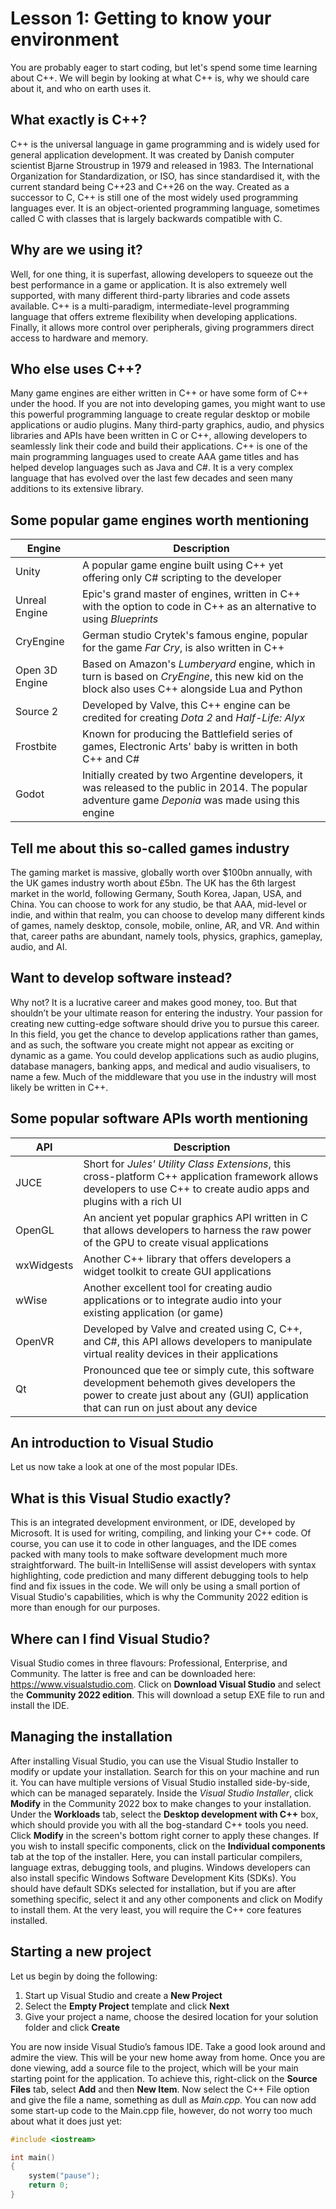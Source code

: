 # Lesson 1: Getting to know your environment

You are probably eager to start coding, but let's spend some time learning about C++. We will begin by looking at what C++ is, why we should care about it, and who on earth uses it. 

## What exactly is C++?
C++ is the universal language in game programming and is widely used for general application development. It was created by Danish computer scientist Bjarne Stroustrup in 1979 and released in 1983. The International Organization for Standardization, or ISO, has since standardised it, with the current standard being C++23 and C++26 on the way. Created as a successor to C, C++ is still one of the most widely used programming languages ever. It is an object-oriented programming language, sometimes called C with classes that is largely backwards compatible with C.

## Why are we using it?
Well, for one thing, it is superfast, allowing developers to squeeze out the best performance in a game or application. It is also extremely well supported, with many different third-party libraries and code assets available. C++ is a multi-paradigm, intermediate-level programming language that offers extreme flexibility when developing applications. Finally, it allows more control over peripherals, giving programmers direct access to hardware and memory.

## Who else uses C++?
Many game engines are either written in C++ or have some form of C++ under the hood. If you are not into developing games, you might want to use this powerful programming language to create regular desktop or mobile applications or audio plugins. Many third-party graphics, audio, and physics libraries and APIs have been written in C or C++, allowing developers to seamlessly link their code and build their applications. C++ is one of the main programming languages used to create AAA game titles and has helped develop languages such as Java and C#. It is a very complex language that has evolved over the last few decades and seen many additions to its extensive library.

## Some popular game engines worth mentioning 

| Engine          | Description    |
| --------------- | -------------- |
| Unity           | A popular game engine built using C++ yet offering only C# scripting to the developer           |
| Unreal Engine   | Epic's grand master of engines, written in C++ with the option to code in C++ as an alternative to using _Blueprints_     |
| CryEngine       | German studio Crytek's famous engine, popular for the game _Far Cry_, is also written in C++     |
| Open 3D Engine  | Based on Amazon's _Lumberyard_ engine, which in turn is based on _CryEngine_, this new kid on the block also uses C++ alongside Lua and Python     |
| Source 2        | Developed by Valve, this C++ engine can be credited for creating _Dota 2_ and _Half-Life: Alyx_    |
| Frostbite       | Known for producing the Battlefield series of games, Electronic Arts' baby is written in both C++ and C#                                               |
| Godot           | Initially created by two Argentine developers, it was released to the public in 2014. The popular adventure game _Deponia_ was made using this engine  | 
  	
## Tell me about this so-called games industry
The gaming market is massive, globally worth over $100bn annually, with the UK games industry worth about £5bn. The UK has the 6th largest market in the world, following Germany, South Korea, Japan, USA, and China. You can choose to work for any studio, be that AAA, mid-level or indie, and within that realm, you can choose to develop many different kinds of games, namely desktop, console, mobile, online, AR, and VR. And within that, career paths are abundant, namely tools, physics, graphics, gameplay, audio, and AI.

## Want to develop software instead?
Why not? It is a lucrative career and makes good money, too. But that shouldn’t be your ultimate reason for entering the industry. Your passion for creating new cutting-edge software should drive you to pursue this career. In this field, you get the chance to develop applications rather than games, and as such, the software you create might not appear as exciting or dynamic as a game. You could develop applications such as audio plugins, database managers, banking apps, and medical and audio visualisers, to name a few. Much of the middleware that you use in the industry will most likely be written in C++.
	
## Some popular software APIs worth mentioning

| API           | Description    |
| ------------- | -------------- |
| JUCE          | Short for _Jules' Utility Class Extensions_, this cross-platform C++ application framework allows developers to use C++ to create audio apps and plugins with a rich UI   |
| OpenGL        | An ancient yet popular graphics API written in C that allows developers to harness the raw power of the GPU to create visual applications   |
| wxWidgests    | Another C++ library that offers developers a widget toolkit to create GUI applications   |
| wWise         | Another excellent tool for creating audio applications or to integrate audio into your existing application (or game)   |
| OpenVR        | Developed by Valve and created using C, C++, and C#, this API allows developers to manipulate virtual reality devices in their applications   |
| Qt            | Pronounced que tee or simply cute, this software development behemoth gives developers the power to create just about any (GUI) application that can run on just about any device   |

## An introduction to Visual Studio
Let us now take a look at one of the most popular IDEs.

## What is this Visual Studio exactly?
This is an integrated development environment, or IDE, developed by Microsoft. It is used for writing, compiling, and linking your C++ code. Of course, you can use it to code in other languages, and the IDE comes packed with many tools to make software development much more straightforward. The built-in IntelliSense will assist developers with syntax highlighting, code prediction and many different debugging tools to help find and fix issues in the code. We will only be using a small portion of Visual Studio's capabilities, which is why the Community 2022 edition is more than enough for our purposes.
	
## Where can I find Visual Studio? 
Visual Studio comes in three flavours: Professional, Enterprise, and Community. The latter is free and can be downloaded here: https://www.visualstudio.com. Click on **Download Visual Studio** and select the **Community 2022 edition**. This will download a setup EXE file to run and install the IDE.

## Managing the installation
After installing Visual Studio, you can use the Visual Studio Installer to modify or update your installation. Search for this on your machine and run it. You can have multiple versions of Visual Studio installed side-by-side, which can be managed separately. Inside the _Visual Studio Installer_, click **Modify** in the Community 2022 box to make changes to your installation. Under the **Workloads** tab, select the **Desktop development with C++** box, which should provide you with all the bog-standard C++ tools you need. Click **Modify** in the screen's bottom right corner to apply these changes. If you wish to install specific components, click on the **Individual components** tab at the top of the installer. Here, you can install particular compilers, language extras, debugging tools, and plugins. Windows developers can also install specific Windows Software Development Kits (SDKs). You should have default SDKs selected for installation, but if you are after something specific, select it and any other components and click on Modify to install them. At the very least, you will require the C++ core features installed.
	
## Starting a new project
Let us begin by doing the following:
1. Start up Visual Studio and create a **New Project** 
2. Select the **Empty Project** template and click **Next** 
3. Give your project a name, choose the desired location for your solution folder and click **Create**

You are now inside Visual Studio’s famous IDE. Take a good look around and admire the view. This will be your new home away from home. Once you are done viewing, add a source file to the project, which will be your main starting point for the application. To achieve this, right-click on the **Source Files** tab, select **Add** and then **New Item**. Now select the C++ File option and give the file a name, something as dull as _Main.cpp_.
You can now add some start-up code to the Main.cpp file, however, do not worry too much about what it does just yet:
	
```cpp
#include <iostream>

int main()
{
    system("pause");
    return 0;
}
```	
	
	
	
	



